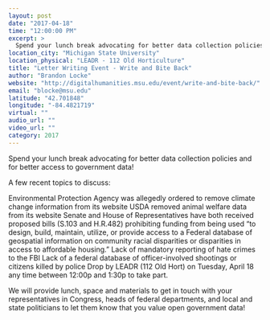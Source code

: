 ```yaml
---
layout: post
date: "2017-04-18"
time: "12:00:00 PM"
excerpt: >
  Spend your lunch break advocating for better data collection policies and for better access to government data...
location_city: "Michigan State University"
location_physical: "LEADR - 112 Old Horticulture"
title: "Letter Writing Event - Write and Bite Back"
author: "Brandon Locke"
website: "http://digitalhumanities.msu.edu/event/write-and-bite-back/"
email: "blocke@msu.edu"
latitude: "42.701848"
longitude: "-84.4821719"
virtual: ""
audio_url: ""
video_url: ""
category: 2017
---
```


Spend your lunch break advocating for better data collection policies and for better access to government data!

A few recent topics to discuss:

Environmental Protection Agency was allegedly ordered to remove climate change information from its website
USDA removed animal welfare data from its website
Senate and House of Representatives have both received proposed bills (S.103 and H.R.482) prohibiting funding from being used “to design, build, maintain, utilize, or provide access to a Federal database of geospatial information on community racial disparities or disparities in access to affordable housing.”
Lack of mandatory reporting of hate crimes to the FBI
Lack of a federal database of officer-involved shootings or citizens killed by police
Drop by LEADR (112 Old Hort) on Tuesday, April 18 any time between 12:00p and 1:30p to take part.

We will provide lunch, space and materials to get in touch with your representatives in Congress, heads of federal departments, and local and state politicians to let them know that you value open government data!
